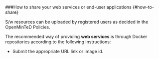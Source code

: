 ###How to share your web services or end-user applications {#how-to-share}

S/w resources can be uploaded by registered users as decided in the OpenMinTeD Policies.

The recommended way of providing **web services** is through Docker repositories according to the following instructions:

* Submit the appropriate URL link or image id.
